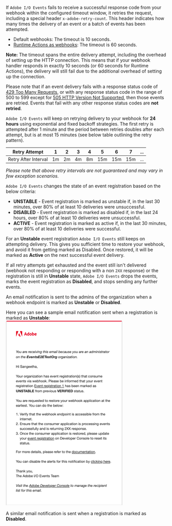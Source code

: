 If `Adobe I/O Events` fails to receive a successful response code from your webhook within the configured timeout window, it retries the request, including a special header `x-adobe-retry-count`. This header indicates how many times the delivery of an event or a batch of events has been attempted.
- Default webhooks: The timeout is 10 seconds.
- [Runtime Actions as webhooks](../guides/runtime-webhooks/index.md): The timeout is 60 seconds.

**Note:** The timeout spans the entire delivery attempt, including the overhead of setting up the HTTP connection. This means that if your webhook handler responds in exactly 10 seconds (or 60 seconds for Runtime Actions), the delivery will still fail due to the additional overhead of setting up the connection.

<InlineAlert variant="info" slots="text"/>

Please note that if an event delivery fails with a response status code of [429 Too Many Requests](https://developer.mozilla.org/en-US/docs/Web/HTTP/Status/429), or with any response status code in the range of 500 to 599 except for [505 HTTP Version Not Supported](https://developer.mozilla.org/en-US/docs/Web/HTTP/Status/505), then those events are retried. Events that fail with any other response status codes are **not retried**.

`Adobe I/O Events` will keep on retrying delivery to your webhook for **24 hours** using exponential and fixed backoff strategies. The first retry is attempted after 1 minute and the period between retries doubles after each attempt, but is at most 15 minutes (see below table outlining the retry pattern).
<br/>

| Retry Attempt        | 1  | 2  | 3  | 4  | 5   | 6   | 7   | ... |
|----------------------|----|----|----|----|-----|-----|-----|-----|
| Retry After Interval | 1m | 2m | 4m | 8m | 15m | 15m | 15m | ... |

*Please note that above retry intervals are not guaranteed and may vary in few exception scenarios.*

`Adobe I/O Events` changes the state of an event registration based on the below criteria:

- **UNSTABLE** - Event registration is marked as unstable if, in the last 30 minutes, over 80% of at least 10 deliveries were unsuccessful.
- **DISABLED** - Event registration is marked as disabled if, in the last 24 hours, over 80% of at least 10 deliveries were unsuccessful.
- **ACTIVE**  - Event registration is marked as active if, in the last 30 minutes, over 80% of at least 10 deliveries were successful.

For an **Unstable** event registration `Adobe I/O Events` still keeps on attempting delivery. This gives you sufficient time to restore your webhook, and avoid it from getting marked as Disabled. Once restored, it will be marked as **Active** on the next successful event delivery.

If all retry attempts get exhausted and the event still isn't delivered (webhook not responding or responding with a non `2XX` response) or the registration is still in **Unstable** state, `Adobe I/O Events` drops the events, marks the event registration as **Disabled**, and stops sending any further events.

An email notification is sent to the admins of the organization when a webhook endpoint is marked as **Unstable** or **Disabled**.

Here you can see a sample email notification sent when a registration is marked as **Unstable**:
![Unstable Event Registration Email Notification](https://raw.githubusercontent.com/AdobeDocs/adobe-io-events/main/src/pages/guides/img/email-verified-unstable.png "Unstable Event Registration Email Notification")

A similar email notification is sent when a registration is marked as **Disabled**.
